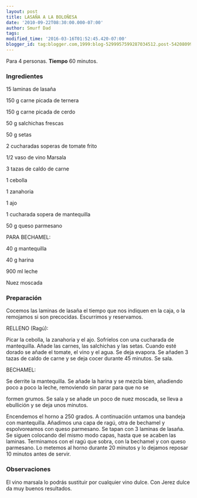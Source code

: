 ```yaml
---
layout: post
title: LASAÑA A LA BOLOÑESA
date: '2010-09-22T08:30:00.000-07:00'
author: Smurf Dad
tags: 
modified_time: '2016-03-16T01:52:45.420-07:00'
blogger_id: tag:blogger.com,1999:blog-5299957599287034512.post-5420809951911818016
---
```


Para 4 personas.
<b>Tiempo</b> 60 minutos.

<h3>Ingredientes</h3>

15 laminas de lasaña

150 g carne picada de ternera

150 g carne picada de cerdo

50 g salchichas frescas

50 g setas

2 cucharadas soperas de tomate frito

1/2 vaso de vino Marsala

3 tazas de caldo de carne

1 cebolla

1 zanahoria

1 ajo

1 cucharada sopera de mantequilla

50 g queso parmesano

PARA BECHAMEL:

40 g mantequilla

40 g harina

900 ml leche

Nuez moscada

<h3>Preparación</h3>

Cocemos las laminas de lasaña el tiempo que nos indiquen en la caja, o la remojamos si son precocidas. Escurrimos y reservamos.

RELLENO (Ragú):

Picar la cebolla, la zanahoria y el ajo. Sofríelos con una cucharada de mantequilla. Añade las carnes, las salchichas y las setas. Cuando esté dorado se añade el tomate, el vino y el agua. Se deja evapora. Se añaden 3 tazas de caldo de carne y se deja cocer durante 45 minutos. Se sala.

BECHAMEL:

Se derrite la mantequilla. Se añade la harina y se mezcla bien, añadiendo poco a poco la leche, removiendo sin parar para que no se

formen grumos. Se sala y se añade un poco de nuez moscada, se lleva a ebullición y se deja unos minutos.

Encendemos el horno a 250 grados. A continuación untamos una bandeja con mantequilla. Añadimos una capa de ragú, otra de bechamel y espolvoreamos con queso parmesano. Se tapan con 3 laminas de lasaña. Se siguen colocando del mismo modo capas, hasta que se acaben las laminas. Terminamos con el ragú que sobra, con la bechamel y con queso parmesano. Lo metemos al horno durante 20 minutos y lo dejamos reposar 10 minutos antes de servir.

<h3>Observaciones</h3>

El vino marsala lo podrás sustituir por cualquier vino dulce. Con Jerez dulce da muy buenos resultados.

